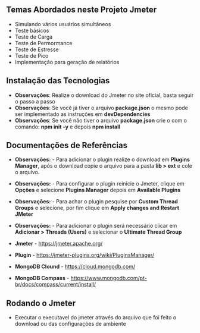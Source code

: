 ## Temas Abordados neste Projeto Jmeter

* Simulando vários usuários simultâneos
* Teste básicos
* Teste de Carga
* Teste de Permormance
* Teste de Estresse
* Teste de Pico
* Implementação para geração de relatórios

## Instalação das Tecnologias

* **Observações**: Realize o download do Jmeter no site oficial, basta seguir o passo a passo
* **Observações**: Se você já tiver o arquivo **package.json** o mesmo pode ser implementado as instruções em **devDependencies**
* **Observações**: Se você não tiver o arquivo **package.json** crie o com o comando: **npm init -y** e depois **npm install**

## Documentações de Referências

* **Observações:** - Para adicionar o plugin realize o download em **Plugins Manager**, após o download copie o arquivo para a pasta **lib > ext** e cole o arquivo.
* **Observações:** - Para configurar o plugin reinicie o Jmeter, clique em **Opções** e selecione **Plugins Manager** depois em **Available Plugins**
* **Observações:** - Para achar o plugin pesquise por **Custom Thread Groups** e selecione, por fim clique em **Apply changes and Restart JMeter**
* **Observações:** - Para adicionar o plugin será necessário clicar em **Adicionar > Threads (Users)** e selecionar o **Ultimate Thread Group**

* **Jmeter** - https://jmeter.apache.org/
* **Plugin** - https://jmeter-plugins.org/wiki/PluginsManager/
* **MongoDB Clound** - https://cloud.mongodb.com/
* **MongoDB Compass** - https://www.mongodb.com/pt-br/docs/compass/current/install/

## Rodando o Jmeter

* Executar o executavel do jmeter através do arquivo que foi feito o download ou das configurações de ambiente